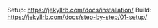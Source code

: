 Setup: https://jekyllrb.com/docs/installation/
Build: https://jekyllrb.com/docs/step-by-step/01-setup/

